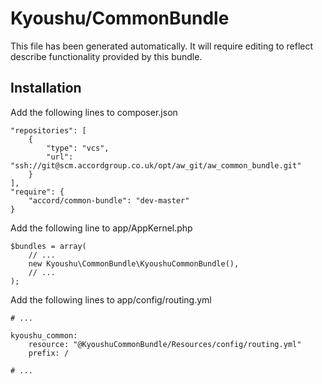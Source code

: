 # Kyoushu/CommonBundle

This file has been generated automatically. It will require editing to reflect describe functionality provided by this bundle.

## Installation

Add the following lines to composer.json

    "repositories": [
        {
            "type": "vcs",
            "url": "ssh://git@scm.accordgroup.co.uk/opt/aw_git/aw_common_bundle.git"
        }
    ],
    "require": {
        "accord/common-bundle": "dev-master"
    }
    
Add the following line to app/AppKernel.php
    
    $bundles = array(
        // ...
        new Kyoushu\CommonBundle\KyoushuCommonBundle(),
        // ...
    );
    
Add the following lines to app/config/routing.yml

    # ...
    
    kyoushu_common:
        resource: "@KyoushuCommonBundle/Resources/config/routing.yml"
        prefix: /
    
    # ...